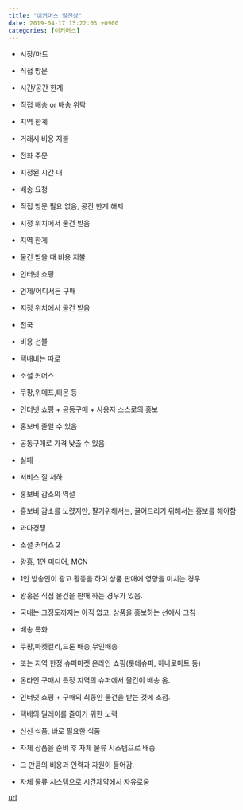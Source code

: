 ```yaml
---
title: "이커머스 발전상"
date: 2019-04-17 15:22:03 +0900
categories: [이커머스]
---
```


- 시장/마트
- 직접 방문
- 시간/공간 한계

- 직접 배송 or 배송 위탁
- 지역 한계

- 거래시 비용 지불

- 전화 주문
- 지정된 시간 내
- 배송 요청
- 직접 방문 필요 없음, 공간 한계 해제

- 지정 위치에서 물건 받음
- 지역 한계

- 물건 받을 때 비용 지불

- 인터넷 쇼핑
- 언제/어디서든 구매
- 지정 위치에서 물건 받음
- 전국

- 비용 선불
- 택배비는 따로


- 소셜 커머스
- 쿠팡,위메프,티몬 등
- 인터넷 쇼핑 + 공동구매 + 사용자 스스로의 홍보
- 홍보비 줄일 수 있음
- 공동구매로 가격 낮출 수 있음
- 실패
- 서비스 질 저하
- 홍보비 감소의 역설
- 홍보비 감소를 노렸지만, 팔기위해서는, 끌어드리기 위해서는 홍보를 해야함

- 과다경쟁


- 소셜 커머스 2
- 왕홍, 1인 미디어, MCN
- 1인 방송인이 광고 활동을 하여 상품 판매에 영향을 미치는 경우
- 왕홍은 직접 물건을 판매 하는 경우가 있음.
- 국내는 그정도까지는 아직 없고, 상품을 홍보하는 선에서 그침

- 배송 특화
- 쿠팡,마켓컬리,드론 배송,무인배송
- 또는 지역 한정 슈퍼마켓 온라인 쇼핑(롯데슈퍼, 하나로마트 등)
- 온라인 구매시 특정 지역의 슈퍼에서 물건이 배송 옴.


- 인터넷 쇼핑 + 구매의 최종인 물건을 받는 것에 초점.
- 택배의 딜레이를 줄이기 위한 노력
- 신선 식품, 바로 필요한 식품

- 자체 상품을 준비 후 자체 물류 시스템으로 배송
- 그 만큼의 비용과 인력과 자원이 들어감.
- 자체 물류 시스템으로 시간제약에서 자유로움






[url](http://www.mins01.com/mh/tech/read/1272)